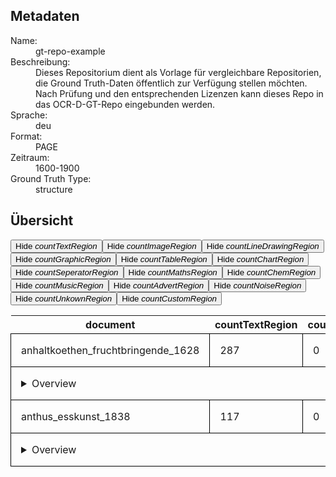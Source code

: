 <style>
            
            header {
            background-color: #c8ab37 !important;
            border-color: #c8ab37 !important;
            }
            
            
            #overview td {
            padding: 1em;
            border: 1px solid black;
            }
            
            #overview.hide2 tr &gt; *:nth-child(2) {
            display: none;
            }
            #overview.hide3 tr &gt; *:nth-child(3) {
            display: none;
            }
            #overview.hide4 tr &gt; *:nth-child(4) {
            display: none;
            }
            #overview.hide5 tr &gt; *:nth-child(5) {
            display: none;
            }
            #overview.hide6 tr &gt; *:nth-child(6) {
            display: none;
            }
            #overview.hide7 tr &gt; *:nth-child(7) {
            display: none;
            }
            #overview.hide8 tr &gt; *:nth-child(8) {
            display: none;
            }
            #overview.hide9 tr &gt; *:nth-child(9) {
            display: none;
            }
            #overview.hide10 tr &gt; *:nth-child(10) {
            display: none;
            }
            #overview.hide11 tr &gt; *:nth-child(11) {
            display: none;
            }
            #overview.hide12 tr &gt; *:nth-child(12) {
            display: none;
            }
            #overview.hide13 tr &gt; *:nth-child(13) {
            display: none;
            }
            #overview.hide14 tr &gt; *:nth-child(14) {
            display: none;
            }
            #overview.hide15 tr &gt; *:nth-child(15) {
            display: none;
            }
            
            
            
        </style>
<div class="metadata"><h2>Metadaten</h2><dl><dt>Name:</dt><dd>gt-repo-example</dd><dt>Beschreibung:</dt><dd>Dieses Repositorium dient als Vorlage für vergleichbare Repositorien, die Ground Truth-Daten öffentlich zur Verfügung stellen möchten. Nach Prüfung und den entsprechenden Lizenzen kann dieses Repo in das OCR-D-GT-Repo eingebunden werden.</dd><dt>Sprache:</dt><dd>deu</dd><dt>Format:</dt><dd>PAGE</dd><dt>Zeitraum:</dt><dd>1600-1900</dd><dt>Ground Truth Type:</dt><dd>structure</dd></dl><h2>Übersicht</h2><div><button onclick="document.getElementById('overview').classList.toggle('hide2')">Hide <i>countTextRegion</i></button><button onclick="document.getElementById('overview').classList.toggle('hide3')">Hide <i>countImageRegion</i></button><button onclick="document.getElementById('overview').classList.toggle('hide4')">Hide <i>countLineDrawingRegion</i></button><button onclick="document.getElementById('overview').classList.toggle('hide5')">Hide <i>countGraphicRegion</i></button><button onclick="document.getElementById('overview').classList.toggle('hide6')">Hide <i>countTableRegion</i></button><button onclick="document.getElementById('overview').classList.toggle('hide7')">Hide <i>countChartRegion</i></button><button onclick="document.getElementById('overview').classList.toggle('hide8')">Hide <i>countSeperatorRegion</i></button><button onclick="document.getElementById('overview').classList.toggle('hide9')">Hide <i>countMathsRegion</i></button><button onclick="document.getElementById('overview').classList.toggle('hide10')">Hide <i>countChemRegion</i></button><button onclick="document.getElementById('overview').classList.toggle('hide11')">Hide <i>countMusicRegion</i></button><button onclick="document.getElementById('overview').classList.toggle('hide12')">Hide <i>countAdvertRegion</i></button><button onclick="document.getElementById('overview').classList.toggle('hide13')">Hide <i>countNoiseRegion</i></button><button onclick="document.getElementById('overview').classList.toggle('hide14')">Hide <i>countUnkownRegion</i></button><button onclick="document.getElementById('overview').classList.toggle('hide15')">Hide <i>countCustomRegion</i></button><table id="overview"><tr><th>document</th><th>countTextRegion</th><th>countImageRegion</th><th>countLineDrawingRegion</th><th>countGraphicRegion</th><th>countTableRegion</th><th>countChartRegion</th><th>countSeperatorRegion</th><th>countMathsRegion</th><th>countChemRegion</th><th>countMusicRegion</th><th>countAdvertRegion</th><th>countNoiseRegion</th><th>countUnkownRegion</th><th>countCustomRegion</th></tr><tr><td>anhaltkoethen_fruchtbringende_1628</td><td>287</td><td>0</td><td>0</td><td>2</td><td>0</td><td>0</td><td>1</td><td>0</td><td>0</td><td>0</td><td>0</td><td>0</td><td>0</td><td>0</td></tr><tr><td colspan="15"><details><summary>Overview</summary><table><tr><th>document</th><th>countTextRegion</th><th>countImageRegion</th><th>countLineDrawingRegion</th><th>countGraphicRegion</th><th>countTableRegion</th><th>countChartRegion</th><th>countSeperatorRegion</th><th>countMathsRegion</th><th>countChemRegion</th><th>countMusicRegion</th><th>countAdvertRegion</th><th>countNoiseRegion</th><th>countUnkownRegion</th><th>countCustomRegion</th></tr><tr><td>anhaltkoethen_fruchtbringende_1628_0020.xml</td><td>15</td><td>0</td><td>0</td><td>0</td><td>0</td><td>0</td><td>0</td><td>0</td><td>0</td><td>0</td><td>0</td><td>0</td><td>0</td><td>0</td></tr><tr><td>anhaltkoethen_fruchtbringende_1628_0039.xml</td><td>15</td><td>0</td><td>0</td><td>0</td><td>0</td><td>0</td><td>0</td><td>0</td><td>0</td><td>0</td><td>0</td><td>0</td><td>0</td><td>0</td></tr><tr><td>anhaltkoethen_fruchtbringende_1628_0008.xml</td><td>5</td><td>0</td><td>0</td><td>1</td><td>0</td><td>0</td><td>0</td><td>0</td><td>0</td><td>0</td><td>0</td><td>0</td><td>0</td><td>0</td></tr><tr><td>anhaltkoethen_fruchtbringende_1628_0054.xml</td><td>15</td><td>0</td><td>0</td><td>0</td><td>0</td><td>0</td><td>0</td><td>0</td><td>0</td><td>0</td><td>0</td><td>0</td><td>0</td><td>0</td></tr><tr><td>anhaltkoethen_fruchtbringende_1628_0011.xml</td><td>15</td><td>0</td><td>0</td><td>0</td><td>0</td><td>0</td><td>0</td><td>0</td><td>0</td><td>0</td><td>0</td><td>0</td><td>0</td><td>0</td></tr><tr><td>anhaltkoethen_fruchtbringende_1628_0007.xml</td><td>6</td><td>0</td><td>0</td><td>0</td><td>0</td><td>0</td><td>0</td><td>0</td><td>0</td><td>0</td><td>0</td><td>0</td><td>0</td><td>0</td></tr><tr><td>anhaltkoethen_fruchtbringende_1628_0016.xml</td><td>14</td><td>0</td><td>0</td><td>0</td><td>0</td><td>0</td><td>0</td><td>0</td><td>0</td><td>0</td><td>0</td><td>0</td><td>0</td><td>0</td></tr><tr><td>anhaltkoethen_fruchtbringende_1628_0045.xml</td><td>15</td><td>0</td><td>0</td><td>0</td><td>0</td><td>0</td><td>0</td><td>0</td><td>0</td><td>0</td><td>0</td><td>0</td><td>0</td><td>0</td></tr><tr><td>anhaltkoethen_fruchtbringende_1628_0012.xml</td><td>15</td><td>0</td><td>0</td><td>0</td><td>0</td><td>0</td><td>0</td><td>0</td><td>0</td><td>0</td><td>0</td><td>0</td><td>0</td><td>0</td></tr><tr><td>anhaltkoethen_fruchtbringende_1628_0013.xml</td><td>15</td><td>0</td><td>0</td><td>0</td><td>0</td><td>0</td><td>0</td><td>0</td><td>0</td><td>0</td><td>0</td><td>0</td><td>0</td><td>0</td></tr><tr><td>anhaltkoethen_fruchtbringende_1628_0047.xml</td><td>15</td><td>0</td><td>0</td><td>0</td><td>0</td><td>0</td><td>0</td><td>0</td><td>0</td><td>0</td><td>0</td><td>0</td><td>0</td><td>0</td></tr><tr><td>anhaltkoethen_fruchtbringende_1628_0003.xml</td><td>2</td><td>0</td><td>0</td><td>1</td><td>0</td><td>0</td><td>1</td><td>0</td><td>0</td><td>0</td><td>0</td><td>0</td><td>0</td><td>0</td></tr><tr><td>anhaltkoethen_fruchtbringende_1628_0034.xml</td><td>14</td><td>0</td><td>0</td><td>0</td><td>0</td><td>0</td><td>0</td><td>0</td><td>0</td><td>0</td><td>0</td><td>0</td><td>0</td><td>0</td></tr><tr><td>anhaltkoethen_fruchtbringende_1628_0030.xml</td><td>14</td><td>0</td><td>0</td><td>0</td><td>0</td><td>0</td><td>0</td><td>0</td><td>0</td><td>0</td><td>0</td><td>0</td><td>0</td><td>0</td></tr><tr><td>anhaltkoethen_fruchtbringende_1628_0026.xml</td><td>14</td><td>0</td><td>0</td><td>0</td><td>0</td><td>0</td><td>0</td><td>0</td><td>0</td><td>0</td><td>0</td><td>0</td><td>0</td><td>0</td></tr><tr><td>anhaltkoethen_fruchtbringende_1628_0005.xml</td><td>5</td><td>0</td><td>0</td><td>0</td><td>0</td><td>0</td><td>0</td><td>0</td><td>0</td><td>0</td><td>0</td><td>0</td><td>0</td><td>0</td></tr><tr><td>anhaltkoethen_fruchtbringende_1628_0010.xml</td><td>14</td><td>0</td><td>0</td><td>0</td><td>0</td><td>0</td><td>0</td><td>0</td><td>0</td><td>0</td><td>0</td><td>0</td><td>0</td><td>0</td></tr><tr><td>anhaltkoethen_fruchtbringende_1628_0006.xml</td><td>6</td><td>0</td><td>0</td><td>0</td><td>0</td><td>0</td><td>0</td><td>0</td><td>0</td><td>0</td><td>0</td><td>0</td><td>0</td><td>0</td></tr><tr><td>anhaltkoethen_fruchtbringende_1628_0022.xml</td><td>14</td><td>0</td><td>0</td><td>0</td><td>0</td><td>0</td><td>0</td><td>0</td><td>0</td><td>0</td><td>0</td><td>0</td><td>0</td><td>0</td></tr><tr><td>anhaltkoethen_fruchtbringende_1628_0046.xml</td><td>14</td><td>0</td><td>0</td><td>0</td><td>0</td><td>0</td><td>0</td><td>0</td><td>0</td><td>0</td><td>0</td><td>0</td><td>0</td><td>0</td></tr><tr><td>anhaltkoethen_fruchtbringende_1628_0015.xml</td><td>15</td><td>0</td><td>0</td><td>0</td><td>0</td><td>0</td><td>0</td><td>0</td><td>0</td><td>0</td><td>0</td><td>0</td><td>0</td><td>0</td></tr><tr><td>anhaltkoethen_fruchtbringende_1628_0029.xml</td><td>15</td><td>0</td><td>0</td><td>0</td><td>0</td><td>0</td><td>0</td><td>0</td><td>0</td><td>0</td><td>0</td><td>0</td><td>0</td><td>0</td></tr><tr><td>anhaltkoethen_fruchtbringende_1628_0009.xml</td><td>15</td><td>0</td><td>0</td><td>0</td><td>0</td><td>0</td><td>0</td><td>0</td><td>0</td><td>0</td><td>0</td><td>0</td><td>0</td><td>0</td></tr></table></details></td></tr><tr><td>anthus_esskunst_1838</td><td>117</td><td>0</td><td>0</td><td>0</td><td>0</td><td>0</td><td>21</td><td>0</td><td>0</td><td>0</td><td>0</td><td>0</td><td>0</td><td>0</td></tr><tr><td colspan="15"><details><summary>Overview</summary><table><tr><th>document</th><th>countTextRegion</th><th>countImageRegion</th><th>countLineDrawingRegion</th><th>countGraphicRegion</th><th>countTableRegion</th><th>countChartRegion</th><th>countSeperatorRegion</th><th>countMathsRegion</th><th>countChemRegion</th><th>countMusicRegion</th><th>countAdvertRegion</th><th>countNoiseRegion</th><th>countUnkownRegion</th><th>countCustomRegion</th></tr><tr><td>anthus_esskunst_1838_0020.xml</td><td>7</td><td>0</td><td>0</td><td>0</td><td>0</td><td>0</td><td>1</td><td>0</td><td>0</td><td>0</td><td>0</td><td>0</td><td>0</td><td>0</td></tr><tr><td>anthus_esskunst_1838_0022.xml</td><td>5</td><td>0</td><td>0</td><td>0</td><td>0</td><td>0</td><td>1</td><td>0</td><td>0</td><td>0</td><td>0</td><td>0</td><td>0</td><td>0</td></tr><tr><td>anthus_esskunst_1838_0026.xml</td><td>6</td><td>0</td><td>0</td><td>0</td><td>0</td><td>0</td><td>1</td><td>0</td><td>0</td><td>0</td><td>0</td><td>0</td><td>0</td><td>0</td></tr><tr><td>anthus_esskunst_1838_0032.xml</td><td>5</td><td>0</td><td>0</td><td>0</td><td>0</td><td>0</td><td>1</td><td>0</td><td>0</td><td>0</td><td>0</td><td>0</td><td>0</td><td>0</td></tr><tr><td>anthus_esskunst_1838_0023.xml</td><td>4</td><td>0</td><td>0</td><td>0</td><td>0</td><td>0</td><td>1</td><td>0</td><td>0</td><td>0</td><td>0</td><td>0</td><td>0</td><td>0</td></tr><tr><td>anthus_esskunst_1838_0011.xml</td><td>5</td><td>0</td><td>0</td><td>0</td><td>0</td><td>0</td><td>1</td><td>0</td><td>0</td><td>0</td><td>0</td><td>0</td><td>0</td><td>0</td></tr><tr><td>anthus_esskunst_1838_0016.xml</td><td>7</td><td>0</td><td>0</td><td>0</td><td>0</td><td>0</td><td>1</td><td>0</td><td>0</td><td>0</td><td>0</td><td>0</td><td>0</td><td>0</td></tr><tr><td>anthus_esskunst_1838_0024.xml</td><td>5</td><td>0</td><td>0</td><td>0</td><td>0</td><td>0</td><td>1</td><td>0</td><td>0</td><td>0</td><td>0</td><td>0</td><td>0</td><td>0</td></tr><tr><td>anthus_esskunst_1838_0025.xml</td><td>7</td><td>0</td><td>0</td><td>0</td><td>0</td><td>0</td><td>1</td><td>0</td><td>0</td><td>0</td><td>0</td><td>0</td><td>0</td><td>0</td></tr><tr><td>anthus_esskunst_1838_0033.xml</td><td>6</td><td>0</td><td>0</td><td>0</td><td>0</td><td>0</td><td>2</td><td>0</td><td>0</td><td>0</td><td>0</td><td>0</td><td>0</td><td>0</td></tr><tr><td>anthus_esskunst_1838_0031.xml</td><td>9</td><td>0</td><td>0</td><td>0</td><td>0</td><td>0</td><td>1</td><td>0</td><td>0</td><td>0</td><td>0</td><td>0</td><td>0</td><td>0</td></tr><tr><td>anthus_esskunst_1838_0021.xml</td><td>6</td><td>0</td><td>0</td><td>0</td><td>0</td><td>0</td><td>1</td><td>0</td><td>0</td><td>0</td><td>0</td><td>0</td><td>0</td><td>0</td></tr><tr><td>anthus_esskunst_1838_0018.xml</td><td>7</td><td>0</td><td>0</td><td>0</td><td>0</td><td>0</td><td>1</td><td>0</td><td>0</td><td>0</td><td>0</td><td>0</td><td>0</td><td>0</td></tr><tr><td>anthus_esskunst_1838_0017.xml</td><td>7</td><td>0</td><td>0</td><td>0</td><td>0</td><td>0</td><td>1</td><td>0</td><td>0</td><td>0</td><td>0</td><td>0</td><td>0</td><td>0</td></tr><tr><td>anthus_esskunst_1838_0030.xml</td><td>6</td><td>0</td><td>0</td><td>0</td><td>0</td><td>0</td><td>1</td><td>0</td><td>0</td><td>0</td><td>0</td><td>0</td><td>0</td><td>0</td></tr><tr><td>anthus_esskunst_1838_0010.xml</td><td>5</td><td>0</td><td>0</td><td>0</td><td>0</td><td>0</td><td>1</td><td>0</td><td>0</td><td>0</td><td>0</td><td>0</td><td>0</td><td>0</td></tr><tr><td>anthus_esskunst_1838_0027.xml</td><td>8</td><td>0</td><td>0</td><td>0</td><td>0</td><td>0</td><td>1</td><td>0</td><td>0</td><td>0</td><td>0</td><td>0</td><td>0</td><td>0</td></tr><tr><td>anthus_esskunst_1838_0029.xml</td><td>3</td><td>0</td><td>0</td><td>0</td><td>0</td><td>0</td><td>1</td><td>0</td><td>0</td><td>0</td><td>0</td><td>0</td><td>0</td><td>0</td></tr><tr><td>anthus_esskunst_1838_0019.xml</td><td>5</td><td>0</td><td>0</td><td>0</td><td>0</td><td>0</td><td>1</td><td>0</td><td>0</td><td>0</td><td>0</td><td>0</td><td>0</td><td>0</td></tr><tr><td>anthus_esskunst_1838_0028.xml</td><td>4</td><td>0</td><td>0</td><td>0</td><td>0</td><td>0</td><td>1</td><td>0</td><td>0</td><td>0</td><td>0</td><td>0</td><td>0</td><td>0</td></tr></table></details></td></tr></table></div></div>